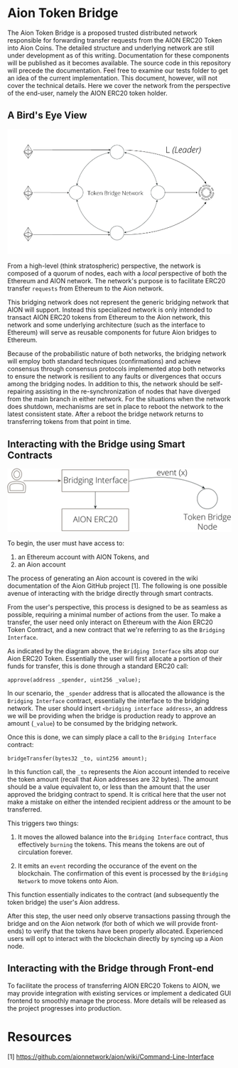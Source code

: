 # Aion Token Bridge

The Aion Token Bridge is a proposed trusted distributed network responsible for forwarding transfer requests from the AION ERC20 Token into Aion Coins. The detailed structure and underlying network are still under development as of this writing. Documentation for these components will be published as it becomes available. The source code in this repository will precede the documentation. Feel free to examine our tests folder to get an idea of the current implementation. This document, however, will not cover the technical details. Here we cover the network from the perspective of the end-user, namely the AION ERC20 token holder.

## A Bird's Eye View

![High level view of overall bridging architecture](images/thla.png)

From a high-level (think stratospheric) perspective, the network is composed of a quorum of nodes, each with a _local_ perspective of both the Ethereum and AION network. The network's purpose is to facilitate ERC20 transfer ``requests`` from Ethereum to the Aion network.

This bridging network does not represent the generic bridging network that AION will support. Instead this specialized network is only intended to transact AION ERC20 tokens from Ethereum to the Aion network, this network and some underlying architecture (such as the interface to Ethereum) will serve as reusable components for future Aion bridges to Ethereum.

Because of the probabilistic nature of both networks, the bridging network will employ both standard techniques (confirmations) and achieve consensus through consensus protocols implemented atop both networks to ensure the network is resilient to any faults or divergences that occurs among the bridging nodes. In addition to this, the network should be self-repairing assisting in the re-synchronization of nodes that have diverged from the main branch in either network. For the situations when the network does shutdown, mechanisms are set in place to reboot the network to the latest consistent state. After a reboot the bridge network returns to transferring tokens from that point in time.

## Interacting with the Bridge using Smart Contracts

![User/Ethereum side architecture](images/oua.png)

To begin, the user must have access to:

1) an Ethereum account with AION Tokens, and
2) an Aion account

The process of generating an Aion account is covered in the wiki documentation of the Aion GitHub project [1]. The following is one possible avenue of interacting with the bridge directly through smart contracts.

From the user's perspective, this process is designed to be as seamless as possible, requiring a minimal number of actions from the user. To make a transfer, the user need only interact on Ethereum with the Aion ERC20 Token Contract, and a new contract that we're referring to as the ``Bridging Interface``.

As indicated by the diagram above, the ``Bridging Interface`` sits atop our Aion ERC20 Token. Essentially the user will first allocate a portion of their funds for transfer, this is done through a standard ERC20 call:

~~~~
approve(address _spender, uint256 _value);
~~~~

In our scenario, the ``_spender`` address that is allocated the allowance is the ``Bridging Interface`` contract, essentially the interface to the bridging network. The user should insert ``<bridging interface address>``, an address we will be providing when the bridge is production ready to approve an amount (``_value``) to be consumed by the bridging network.

Once this is done, we can simply place a call to the ``Bridging Interface`` contract:

~~~~
bridgeTransfer(bytes32 _to, uint256 amount);
~~~~

In this function call, the ``_to`` represents the Aion account intended to receive the token amount (recall that Aion addresses are 32 bytes). The amount should be a value equivalent to, or less than the amount that the user approved the bridging contract to spend. It is critical here that the user not make a mistake on either the intended recipient address or the amount to be transferred. 

This triggers two things:

1) It moves the allowed balance into the ``Bridging Interface`` contract, thus effectively ``burning`` the tokens. This means the tokens are out of circulation forever.

2) It emits an ``event`` recording the occurance of the event on the blockchain. The confirmation of this event is processed by the ``Bridging Network`` to move tokens onto Aion.

This function essentially indicates to the contract (and subsequently the token bridge) the user's Aion address.

After this step, the user need only observe transactions passing through the bridge and on the Aion network (for both of which we will provide front-ends) to verify that the tokens have been properly allocated. Experienced users will opt to interact with the blockchain directly by syncing up a Aion node.

## Interacting with the Bridge through Front-end

To facilitate the process of transferring AION ERC20 Tokens to AION, we may provide integration with existing services or implement a dedicated GUI frontend to smoothly manage the process. More details will be released as the project progresses into production.


# Resources

[1] https://github.com/aionnetwork/aion/wiki/Command-Line-Interface
